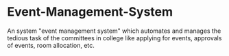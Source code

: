 # Event-Management-System
An system "event management system" which automates and manages the tedious task of the committees in college like applying for events, approvals of events, room allocation, etc.
